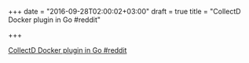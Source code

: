 +++
date = "2016-09-28T02:00:02+03:00"
draft = true
title = "CollectD Docker plugin in Go  #reddit"

+++

<p><a href="https://t.co/tVP2DSspcI">CollectD Docker plugin in Go  #reddit</a></p>
